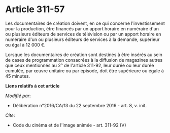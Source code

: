 # Article 311-57

Les  documentaires de création doivent, en ce qui concerne l'investissement  pour la production, être financés par un apport
horaire en numéraire  d'un ou plusieurs éditeurs de services de télévision ou par un apport  horaire en numéraire d'un ou
plusieurs éditeurs de services à la  demande, supérieur ou égal à 12 000 €.

Lorsque les documentaires de création sont destinés à être insérés au sein de cases de programmation consacrées à la
diffusion de magazines autres que ceux mentionnés au 2° de l'article 311-92, leur durée ou leur durée cumulée, par œuvre
unitaire ou par épisode, doit être supérieure ou égale à 45 minutes.

**Liens relatifs à cet article**

_Modifié par_:

  - Délibération n°2016/CA/13 du 22 septembre 2016 - art. 8, v. init.

_Cite_:

  - Code du cinéma et de l'image animée - art. 311-92 (V)
